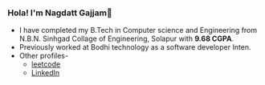 ### Hola! I'm Nagdatt Gajjam👋
-  I have completed my B.Tech in Computer science and Engineering from N.B.N. Sinhgad Collage of Engineering, Solapur with **9.68 CGPA**.
- Previously worked at Bodhi technology as a software developer Inten.
- Other profiles-
	 -  [leetcode](https://leetcode.com/Nagdatt/)
	 - [LinkedIn](https://www.linkedin.com/in/nagdatt-g-a97b461b5/)

<!--
**nagdatt/nagdatt** is a ✨ _special_ ✨ repository because its `README.md` (this file) appears on your GitHub profile.

Here are some ideas to get you started:

- 🔭 I’m currently working at StrawHats technologies (https://strawhats.in/) as a Web developer as well as Androi developer...
- 🌱 I’m currently learning Blockchain Technolgy and Machine learning from IIT madras (NPTEL Course)
- 👯 I’m looking to collaborate on ...
- 🤔 I’m looking for help with ...
- 💬 Ask me about ...
- 📫 How to reach me: ...
- 😄 Pronouns: ...
- ⚡ Fun fact: ...
-->

